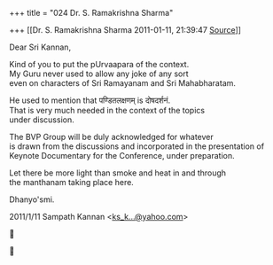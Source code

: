 +++
title = "024 Dr. S. Ramakrishna Sharma"

+++
[[Dr. S. Ramakrishna Sharma	2011-01-11, 21:39:47 [Source](https://groups.google.com/g/bvparishat/c/KFSTsyWycXM)]]



Dear Sri Kannan,  
  
Kind of you to put the pUrvaapara of the context.  
My Guru never used to allow any joke of any sort  
even on characters of Sri Ramayanam and Sri Mahabharatam.  
  
He used to mention that पण्डितलक्षणम् is दोषदर्शनं.  
That is very much needed in the context of the topics  
under discussion.  
  
The BVP Group will be duly acknowledged for whatever  
is drawn from the discussions and incorporated in the presentation of  
Keynote Documentary for the Conference, under preparation.  
  
Let there be more light than smoke and heat in and through  
the manthanam taking place here.  
  
Dhanyo'smi.  
  
  
  
  

2011/1/11 Sampath Kannan \<[ks_k...@yahoo.com]()\>





